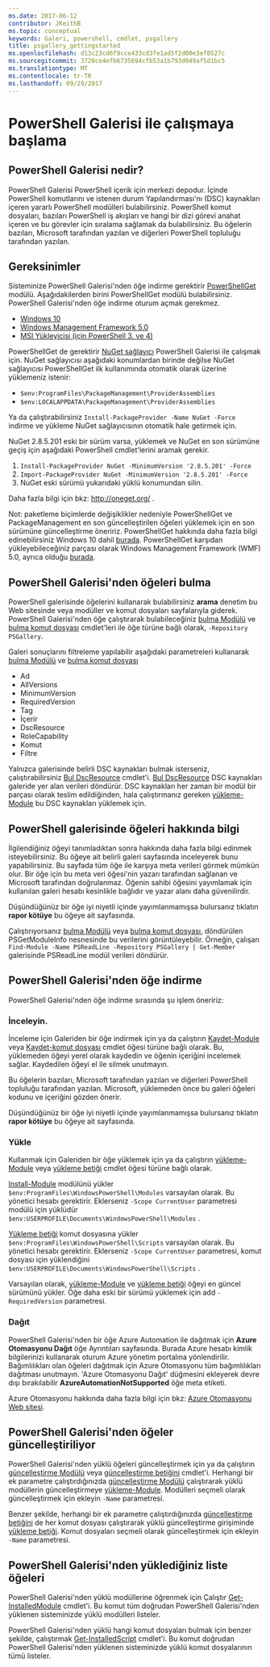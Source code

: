```yaml
---
ms.date: 2017-06-12
contributor: JKeithB
ms.topic: conceptual
keywords: Galeri, powershell, cmdlet, psgallery
title: psgallery_gettingstarted
ms.openlocfilehash: d13c23cd6f9cce433cd3fe1ad5f2d00e3ef0527c
ms.sourcegitcommit: 3720ce4efb6735694cfb53a1b793d949af5d1bc5
ms.translationtype: MT
ms.contentlocale: tr-TR
ms.lasthandoff: 09/29/2017
---
```

# <a name="get-started-with-the-powershell-gallery"></a>PowerShell Galerisi ile çalışmaya başlama

## <a name="what-is-the-powershell-gallery"></a>PowerShell Galerisi nedir?

PowerShell Galerisi PowerShell içerik için merkezi depodur.
İçinde PowerShell komutlarını ve istenen durum Yapılandırması'nı (DSC) kaynakları içeren yararlı PowerShell modülleri bulabilirsiniz. PowerShell komut dosyaları, bazıları PowerShell iş akışları ve hangi bir dizi görevi anahat içeren ve bu görevler için sıralama sağlamak da bulabilirsiniz.
Bu öğelerin bazıları, Microsoft tarafından yazılan ve diğerleri PowerShell topluluğu tarafından yazılan.

## <a name="requirements"></a>Gereksinimler

Sisteminize PowerShell Galerisi'nden öğe indirme gerektirir [PowerShellGet](http://go.microsoft.com/fwlink/?LinkID=760387&clcid=0x409) modülü. Aşağıdakilerden birini PowerShellGet modülü bulabilirsiniz. PowerShell Galerisi'nden öğe indirme oturum açmak gerekmez.

-   [Windows 10](http://go.microsoft.com/fwlink/?LinkID=624830&clcid=0x409)
-   [Windows Management Framework 5.0](http://go.microsoft.com/fwlink/?LinkId=398175)
-   [MSI Yükleyicisi (için PowerShell 3. ve 4)](http://go.microsoft.com/fwlink/?LinkID=746217&clcid=0x409)

PowerShellGet de gerektirir [NuGet sağlayıcı](http://go.microsoft.com/fwlink/?LinkId=722208) PowerShell Galerisi ile çalışmak için. NuGet sağlayıcısı aşağıdaki konumlardan birinde değilse NuGet sağlayıcısı PowerShellGet ilk kullanımında otomatik olarak üzerine yüklemeniz istenir:

- `$env:ProgramFiles\PackageManagement\ProviderAssemblies`
- `$env:LOCALAPPDATA\PackageManagement\ProviderAssemblies`

Ya da çalıştırabilirsiniz `Install-PackageProvider -Name NuGet -Force` indirme ve yükleme NuGet sağlayıcısının otomatik hale getirmek için.

  
NuGet 2.8.5.201 eski bir sürüm varsa, yüklemek ve NuGet en son sürümüne geçiş için aşağıdaki PowerShell cmdlet'lerini aramak gerekir.

1.  `Install-PackageProvider NuGet -MinimumVersion '2.8.5.201' -Force`
2.  `Import-PackageProvider NuGet -MinimumVersion '2.8.5.201' -Force`
3.  NuGet eski sürümü yukarıdaki yüklü konumundan silin.

Daha fazla bilgi için bkz: <http://oneget.org/> .

  
Not: paketleme biçimlerde değişiklikler nedeniyle PowerShellGet ve PackageManagement en son güncelleştirilen öğeleri yüklemek için en son sürümüne güncelleştirme öneririz. PowerShellGet hakkında daha fazla bilgi edinebilirsiniz Windows 10 dahil [burada](http://go.microsoft.com/fwlink/?LinkID=624830&clcid=0x409).
PowerShellGet karşıdan yükleyebileceğiniz parçası olarak Windows Management Framework (WMF) 5.0, ayrıca olduğu [burada](http://go.microsoft.com/fwlink/?LinkId=398175).

## <a name="discovering-items-from-the-powershell-gallery"></a>PowerShell Galerisi'nden öğeleri bulma

PowerShell galerisinde öğelerini kullanarak bulabilirsiniz **arama** denetim bu Web sitesinde veya modüller ve komut dosyaları sayfalarıyla giderek. PowerShell Galerisi'nden öğe çalıştırarak bulabileceğiniz [bulma Modülü](https://go.microsoft.com/fwlink/?LinkId=821658) ve [bulma komut dosyası](https://go.microsoft.com/fwlink/?LinkId=822322) cmdlet'leri ile öğe türüne bağlı olarak, `-Repository PSGallery`.

Galeri sonuçlarını filtreleme yapılabilir aşağıdaki parametreleri kullanarak [bulma Modülü](https://go.microsoft.com/fwlink/?LinkId=821658) ve [bulma komut dosyası](https://go.microsoft.com/fwlink/?LinkId=822322)

- Ad
- AllVersions
- MinimumVersion
- RequiredVersion
- Tag
- İçerir
- DscResource
- RoleCapability
- Komut
- Filtre

Yalnızca galerisinde belirli DSC kaynakları bulmak isterseniz, çalıştırabilirsiniz [Bul DscResource](https://go.microsoft.com/fwlink/?LinkId=517196) cmdlet'i.
[Bul DscResource](https://go.microsoft.com/fwlink/?LinkId=517196) DSC kaynakları galeride yer alan verileri döndürür. DSC kaynakları her zaman bir modül bir parçası olarak teslim edildiğinden, hala çalıştırmanız gereken [yükleme-Module](https://go.microsoft.com/fwlink/?LinkId=821663) bu DSC kaynakları yüklemek için.

## <a name="learning-about-items-in-the-powershell-gallery"></a>PowerShell galerisinde öğeleri hakkında bilgi

İlgilendiğiniz öğeyi tanımladıktan sonra hakkında daha fazla bilgi edinmek isteyebilirsiniz. Bu öğeye ait belirli galeri sayfasında inceleyerek bunu yapabilirsiniz. Bu sayfada tüm öğe ile karşıya meta verileri görmek mümkün olur. Bir öğe için bu meta veri öğesi'nin yazarı tarafından sağlanan ve Microsoft tarafından doğrulanmaz. Öğenin sahibi öğesini yayımlamak için kullanılan galeri hesabı kesinlikle bağlıdır ve yazar alanı daha güvenilirdir.

Düşündüğünüz bir öğe iyi niyetli içinde yayımlanmamışsa bulursanız tıklatın **rapor kötüye** bu öğeye ait sayfasında.

Çalıştırıyorsanız [bulma Modülü](https://go.microsoft.com/fwlink/?LinkId=821658) veya [bulma komut dosyası](https://go.microsoft.com/fwlink/?LinkId=822322), döndürülen PSGetModuleInfo nesnesinde bu verilerini görüntüleyebilir.
Örneğin, çalışan `Find-Module -Name PSReadLine -Repository PSGallery | Get-Member` galerisinde PSReadLine modül verileri döndürür.

## <a name="downloading-items-from-the-powershell-gallery"></a>PowerShell Galerisi'nden öğe indirme

PowerShell Galerisi'nden öğe indirme sırasında şu işlem öneririz:

### <a name="inspect"></a>İnceleyin.

İnceleme için Galeriden bir öğe indirmek için ya da çalıştırın [Kaydet-Module](https://go.microsoft.com/fwlink/?LinkId=821669) veya [Kaydet-komut dosyası](https://go.microsoft.com/fwlink/?LinkId=822334) cmdlet öğesi türüne bağlı olarak. Bu, yüklemeden öğeyi yerel olarak kaydedin ve öğenin içeriğini incelemek sağlar. Kaydedilen öğeyi el ile silmek unutmayın.

Bu öğelerin bazıları, Microsoft tarafından yazılan ve diğerleri PowerShell topluluğu tarafından yazılan. Microsoft, yüklemeden önce bu galeri öğeleri kodunu ve içeriğini gözden önerir.

Düşündüğünüz bir öğe iyi niyetli içinde yayımlanmamışsa bulursanız tıklatın **rapor kötüye** bu öğeye ait sayfasında.

### <a name="install"></a>Yükle

Kullanmak için Galeriden bir öğe yüklemek için ya da çalıştırın [yükleme-Module](https://go.microsoft.com/fwlink/?LinkId=821663) veya [yükleme betiği](https://go.microsoft.com/fwlink/?LinkId=822327) cmdlet öğesi türüne bağlı olarak.

[Install-Module](https://go.microsoft.com/fwlink/?LinkId=821663) modülünü yükler `$env:ProgramFiles\WindowsPowerShell\Modules` varsayılan olarak. Bu yönetici hesabı gerektirir. Eklerseniz `-Scope
CurrentUser` parametresi modülü için yüklüdür `$env:USERPROFILE\Documents\WindowsPowerShell\Modules` .

[Yükleme betiği](https://go.microsoft.com/fwlink/?LinkId=822327) komut dosyasına yükler `$env:ProgramFiles\WindowsPowerShell\Scripts` varsayılan olarak. Bu yönetici hesabı gerektirir. Eklerseniz `-Scope
CurrentUser` parametresi, komut dosyası için yüklendiğini `$env:USERPROFILE\Documents\WindowsPowerShell\Scripts` .

Varsayılan olarak, [yükleme-Module](https://go.microsoft.com/fwlink/?LinkId=821663) ve [yükleme betiği](https://go.microsoft.com/fwlink/?LinkId=822327) öğeyi en güncel sürümünü yükler. Öğe daha eski bir sürümü yüklemek için add `-RequiredVersion` parametresi.

### <a name="deploy"></a>Dağıt

PowerShell Galerisi'nden bir öğe Azure Automation ile dağıtmak için **Azure Otomasyonu Dağıt** öğe Ayrıntıları sayfasında. Burada Azure hesabı kimlik bilgilerinizi kullanarak oturum Azure yönetim portalına yönlendirilir. Bağımlılıkları olan öğeleri dağıtmak için Azure Otomasyonu tüm bağımlılıkları dağıtması unutmayın. 'Azure Otomasyonu Dağıt' düğmesini ekleyerek devre dışı bırakılabilir **AzureAutomationNotSupported** öğe meta etiketi.

Azure Otomasyonu hakkında daha fazla bilgi için bkz: [Azure Otomasyonu Web sitesi](http://azure.microsoft.com/en-us/services/automation/).

## <a name="updating-items-from-the-powershell-gallery"></a>PowerShell Galerisi'nden öğeler güncelleştiriliyor

PowerShell Galerisi'nden yüklü öğeleri güncelleştirmek için ya da çalıştırın [güncelleştirme Modülü](https://go.microsoft.com/fwlink/?LinkID=398576) veya [güncelleştirme betiğini](http://go.microsoft.com/fwlink/?LinkId=619787) cmdlet'i. Herhangi bir ek parametre çalıştırdığınızda [güncelleştirme Modülü](https://go.microsoft.com/fwlink/?LinkID=398576) çalıştırarak yüklü modüllerin güncelleştirmeye [yükleme-Module](https://go.microsoft.com/fwlink/?LinkId=821663).
Modülleri seçmeli olarak güncelleştirmek için ekleyin `-Name` parametresi.

Benzer şekilde, herhangi bir ek parametre çalıştırdığınızda [güncelleştirme betiğini](http://go.microsoft.com/fwlink/?LinkId=619787) de her komut dosyası çalıştırarak yüklü güncelleştirme girişiminde [yükleme betiği](https://go.microsoft.com/fwlink/?LinkId=822327).
Komut dosyaları seçmeli olarak güncelleştirmek için ekleyin `-Name` parametresi.

## <a name="list-items-that-you-have-installed-from-the-powershell-gallery"></a>PowerShell Galerisi'nden yüklediğiniz liste öğeleri

PowerShell Galerisi'nden yüklü modüllerine öğrenmek için Çalıştır [Get-InstalledModule](https://go.microsoft.com/fwlink/?LinkId=526863) cmdlet'i. Bu komut tüm doğrudan PowerShell Galerisi'nden yüklenen sisteminizde yüklü modülleri listeler.

PowerShell Galerisi'nden yüklü hangi komut dosyaları bulmak için benzer şekilde, çalıştırmak [Get-InstalledScript](https://go.microsoft.com/fwlink/?LinkId=619790) cmdlet'i. Bu komut doğrudan PowerShell Galerisi'nden yüklenen sisteminizde yüklü komut dosyalarının tümü listeler.

